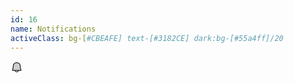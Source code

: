 ```yaml
---
id: 16
name: Notifications
activeClass: bg-[#CBEAFE] text-[#3182CE] dark:bg-[#55a4ff]/20
---
```


<svg xmlns="http://www.w3.org/2000/svg" width="20" height="20" viewBox="0 0 256 256"><g fill="currentColor"><path d="M208 192H48a8 8 0 0 1-6.88-12C47.71 168.6 56 139.81 56 104a72 72 0 0 1 144 0c0 35.82 8.3 64.6 14.9 76a8 8 0 0 1-6.9 12Z" opacity=".2"/><path d="M221.8 175.94c-5.55-9.56-13.8-36.61-13.8-71.94a80 80 0 1 0-160 0c0 35.34-8.26 62.38-13.81 71.94A16 16 0 0 0 48 200h40.81a40 40 0 0 0 78.38 0H208a16 16 0 0 0 13.8-24.06ZM128 216a24 24 0 0 1-22.62-16h45.24A24 24 0 0 1 128 216Zm-80-32c7.7-13.24 16-43.92 16-80a64 64 0 1 1 128 0c0 36.05 8.28 66.73 16 80Z"/></g></svg>